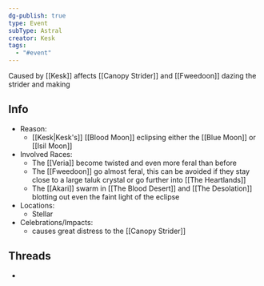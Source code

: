 ```yaml
---
dg-publish: true
type: Event
subType: Astral
creator: Kesk
tags:
  - "#event"
---
```

Caused by [[Kesk]] 
affects [[Canopy Strider]] and [[Fweedoon]] dazing the strider and making 
## Info
- Reason:
	- [[Kesk|Kesk's]] [[Blood Moon]] eclipsing either the [[Blue Moon]] or [[Isil Moon]]
- Involved Races:
	- The [[Veria]] become twisted and even more feral than before  
	- The [[Fweedoon]] go almost feral, this can be avoided if they stay close to a large taluk crystal or go further into [[The Heartlands]]
	- The [[Akari]] swarm in [[The Blood Desert]] and [[The Desolation]] blotting out even the faint light of the eclipse
- Locations:
	- Stellar
- Celebrations/Impacts:
	- causes great distress to the [[Canopy Strider]]
## Threads
- 